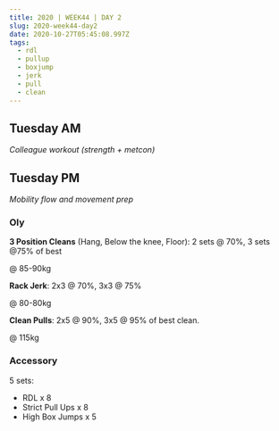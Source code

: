 ```yaml
---
title: 2020 | WEEK44 | DAY 2
slug: 2020-week44-day2
date: 2020-10-27T05:45:08.997Z
tags:
  - rdl
  - pullup
  - boxjump
  - jerk
  - pull
  - clean
---
```

## Tuesday AM

*Colleague workout (strength + metcon)*

## Tuesday PM

*Mobility flow and movement prep*

### Oly

**3 Position Cleans** (Hang, Below the knee, Floor): 2 sets @ 70%, 3 sets @75% of best

@ 85-90kg

**Rack Jerk**: 2x3 @ 70%, 3x3 @ 75%

@ 80-80kg

**Clean Pulls**: 2x5 @ 90%, 3x5 @ 95% of best clean.

@ 115kg

### Accessory

5 sets:

* RDL x 8
* Strict Pull Ups x 8
* High Box Jumps x 5